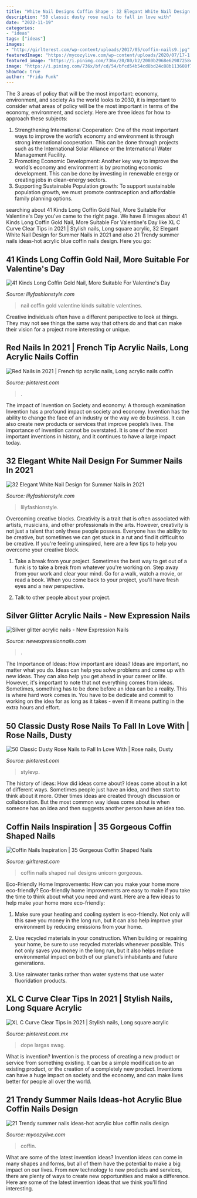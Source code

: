 ```yaml
---
title: "White Nail Designs Coffin Shape : 32 Elegant White Nail Design For Summer Nails In 2021"
description: "50 classic dusty rose nails to fall in love with"
date: "2022-11-19"
categories:
- "ideas"
tags: ["ideas"]
images:
- "http://girlterest.com/wp-content/uploads/2017/05/coffin-nails9.jpg"
featuredImage: "https://mycozylive.com/wp-content/uploads/2020/07/17-1.png"
featured_image: "https://i.pinimg.com/736x/20/80/b2/2080b2968e62987258e6b821753e1cbb.jpg"
image: "https://i.pinimg.com/736x/bf/cd/54/bfcd54b54cd8bd24c88b113608f71172.jpg"
ShowToc: true
author: "Frida Funk"
---
```



The 3 areas of policy that will be the most important: economy, environment, and society
As the world looks to 2030, it is important to consider what areas of policy will be the most important in terms of the economy, environment, and society. Here are three ideas for how to approach these subjects: 
1. Strengthening International Cooperation: One of the most important ways to improve the world’s economy and environment is through strong international cooperation. This can be done through projects such as the International Solar Alliance or the International Water Management Facility. 
2. Promoting Economic Development: Another key way to improve the world’s economy and environment is by promoting economic development. This can be done by investing in renewable energy or creating jobs in clean-energy sectors. 
3. Supporting Sustainable Population growth: To support sustainable population growth, we must promote contraception and affordable family planning options.

	

		
searching about 41 Kinds Long Coffin Gold Nail, More Suitable For Valentine&#039;s Day you've came to the right page. We have 8 Images about 41 Kinds Long Coffin Gold Nail, More Suitable For Valentine&#039;s Day like XL C Curve Clear Tips in 2021 | Stylish nails, Long square acrylic, 32 Elegant White Nail Design for Summer Nails in 2021 and also 21 Trendy summer nails ideas-hot acrylic blue coffin nails design. Here you go:
		
    
## 41 Kinds Long Coffin Gold Nail, More Suitable For Valentine&#039;s Day

<img loading=lazy src="https://lilyfashionstyle.com/wp-content/uploads/2020/02/13-3.jpg" onerror="this.onerror=null;this.src='https://tse2.mm.bing.net/th?id=OIP.wYEQM6YyW3BQo-p6AANe7QHaLL&amp;pid=15.1';" alt="41 Kinds Long Coffin Gold Nail, More Suitable For Valentine&#039;s Day">

_Source: lilyfashionstyle.com_

>nail coffin gold valentine kinds suitable valentines. 

	

Creative individuals often have a different perspective to look at things. They may not see things the same way that others do and that can make their vision for a project more interesting or unique.

    
## Red Nails In 2021 | French Tip Acrylic Nails, Long Acrylic Nails Coffin

<img loading=lazy src="https://i.pinimg.com/736x/97/da/e4/97dae4f07eb4f62aba51db3ed185b68c.jpg" onerror="this.onerror=null;this.src='https://tse1.mm.bing.net/th?id=OIP.Y_goUMUuReD39_NDv8OERAHaHk&amp;pid=15.1';" alt="Red Nails in 2021 | French tip acrylic nails, Long acrylic nails coffin">

_Source: pinterest.com_

>. 

	

The impact of Invention on Society and economy: A thorough examination
Invention has a profound impact on society and economy. Invention has the ability to change the face of an industry or the way we do business. It can also create new products or services that improve people’s lives. The importance of invention cannot be overstated. It is one of the most important inventions in history, and it continues to have a large impact today.

    
## 32 Elegant White Nail Design For Summer Nails In 2021

<img loading=lazy src="https://lilyfashionstyle.com/wp-content/uploads/2021/05/24.jpg" onerror="this.onerror=null;this.src='https://tse2.mm.bing.net/th?id=OIP.Vm5MYud5A0Zo1BhzSnwx2AHaLH&amp;pid=15.1';" alt="32 Elegant White Nail Design for Summer Nails in 2021">

_Source: lilyfashionstyle.com_

>lilyfashionstyle. 

	

Overcoming creative blocks.
Creativity is a trait that is often associated with artists, musicians, and other professionals in the arts. However, creativity is not just a talent that only these people possess. Everyone has the ability to be creative, but sometimes we can get stuck in a rut and find it difficult to be creative. If you're feeling uninspired, here are a few tips to help you overcome your creative block.
1. Take a break from your project. Sometimes the best way to get out of a funk is to take a break from whatever you're working on. Step away from your work and clear your mind. Go for a walk, watch a movie, or read a book. When you come back to your project, you'll have fresh eyes and a new perspective.

2. Talk to other people about your project.

    
## Silver Glitter Acrylic Nails - New Expression Nails

<img loading=lazy src="https://newexpressionnails.com/wp-content/uploads/2019/02/silver-glitter-acrylic-nails-1.jpg" onerror="this.onerror=null;this.src='https://tse4.mm.bing.net/th?id=OIP.YhVTZ5FpwKzxf8GznjHZhQHaHX&amp;pid=15.1';" alt="Silver glitter acrylic nails - New Expression Nails">

_Source: newexpressionnails.com_

>. 

	

The Importance of Ideas: How important are ideas?
Ideas are important, no matter what you do. Ideas can help you solve problems and come up with new ideas. They can also help you get ahead in your career or life.
However, it's important to note that not everything comes from ideas. Sometimes, something has to be done before an idea can be a reality. This is where hard work comes in. You have to be dedicate and commit to working on the idea for as long as it takes - even if it means putting in the extra hours and effort.

    
## 50 Classic Dusty Rose Nails To Fall In Love With | Rose Nails, Dusty

<img loading=lazy src="https://i.pinimg.com/736x/20/80/b2/2080b2968e62987258e6b821753e1cbb.jpg" onerror="this.onerror=null;this.src='https://tse3.mm.bing.net/th?id=OIP.eUtDl_QKIQLAHRlqMKzACQHaLH&amp;pid=15.1';" alt="50 Classic Dusty Rose Nails to Fall In Love With | Rose nails, Dusty">

_Source: pinterest.com_

>stylevp. 

	

The history of ideas: How did ideas come about?
Ideas come about in a lot of different ways. Sometimes people just have an idea, and then start to think about it more. Other times ideas are created through discussion or collaboration. But the most common way ideas come about is when someone has an idea and then suggests another person have an idea too.

    
## Coffin Nails Inspiration | 35 Gorgeous Coffin Shaped Nails

<img loading=lazy src="http://girlterest.com/wp-content/uploads/2017/05/coffin-nails9.jpg" onerror="this.onerror=null;this.src='https://tse1.mm.bing.net/th?id=OIP.-MoqHX5ZHQTre3Cfqj4KOgHaNK&amp;pid=15.1';" alt="Coffin Nails Inspiration | 35 Gorgeous Coffin Shaped Nails">

_Source: girlterest.com_

>coffin nails shaped nail designs unicorn gorgeous. 

	

Eco-Friendly Home Improvements: How can you make your home more eco-friendly?
Eco-friendly home improvements are easy to make if you take the time to think about what you need and want. Here are a few ideas to help make your home more eco-friendly:
1. Make sure your heating and cooling system is eco-friendly. Not only will this save you money in the long run, but it can also help improve your environment by reducing emissions from your home.

2. Use recycled materials in your construction. When building or repairing your home, be sure to use recycled materials whenever possible. This not only saves you money in the long run, but it also helps reduce environmental impact on both of our planet’s inhabitants and future generations.

3. Use rainwater tanks rather than water systems that use water fluoridation products.

    
## XL C Curve Clear Tips In 2021 | Stylish Nails, Long Square Acrylic

<img loading=lazy src="https://i.pinimg.com/736x/bf/cd/54/bfcd54b54cd8bd24c88b113608f71172.jpg" onerror="this.onerror=null;this.src='https://tse3.mm.bing.net/th?id=OIP.b0p4YkgR7ftNC8xguribFQHaNK&amp;pid=15.1';" alt="XL C Curve Clear Tips in 2021 | Stylish nails, Long square acrylic">

_Source: pinterest.com.mx_

>dope largas swag. 

	

What is invention?
Invention is the process of creating a new product or service from something existing. It can be a simple modification to an existing product, or the creation of a completely new product. Inventions can have a huge impact on society and the economy, and can make lives better for people all over the world.

    
## 21 Trendy Summer Nails Ideas-hot Acrylic Blue Coffin Nails Design

<img loading=lazy src="https://mycozylive.com/wp-content/uploads/2020/07/17-1.png" onerror="this.onerror=null;this.src='https://tse2.mm.bing.net/th?id=OIP.mmWiN_SHY7mw13qAMY3nagHaJ1&amp;pid=15.1';" alt="21 Trendy summer nails ideas-hot acrylic blue coffin nails design">

_Source: mycozylive.com_

>coffin. 

	

What are some of the latest invention ideas?
Invention ideas can come in many shapes and forms, but all of them have the potential to make a big impact on our lives. From new technology to new products and services, there are plenty of ways to create new opportunities and make a difference. Here are some of the latest invention ideas that we think you'll find interesting.

